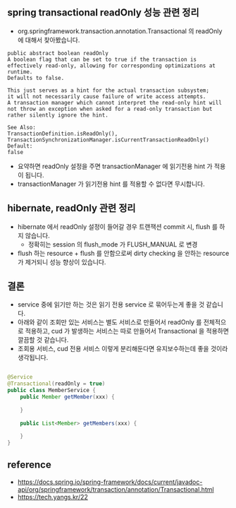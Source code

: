 ## spring transactional readOnly 성능 관련 정리
- org.springframework.transaction.annotation.Transactional 의 readOnly 에 대해서 찾아봤습니다. 

```
public abstract boolean readOnly
A boolean flag that can be set to true if the transaction is effectively read-only, allowing for corresponding optimizations at runtime.
Defaults to false.

This just serves as a hint for the actual transaction subsystem; 
it will not necessarily cause failure of write access attempts. 
A transaction manager which cannot interpret the read-only hint will not throw an exception when asked for a read-only transaction but rather silently ignore the hint.

See Also:
TransactionDefinition.isReadOnly(), TransactionSynchronizationManager.isCurrentTransactionReadOnly()
Default:
false
```

- 요약하면 readOnly 설정을 주면 transactionManager 에 읽기전용 hint 가 적용이 됩니다.
- transactionManager 가 읽기전용 hint 를 적용할 수 없다면 무시합니다.


## hibernate, readOnly 관련 정리
- hibernate 에서 readOnly 설정이 들어갈 경우 트랜잭션 commit 시, flush 를 하지 않습니다. 
  - 정확히는 session 의 flush_mode 가 FLUSH_MANUAL 로 변경
- flush 하는 resource + flush 를 안함으로써 dirty checking 을 안하는 resource 가 제거되니 성능 향상이 있습니다.

## 결론
- service 중에 읽기만 하는 것은 읽기 전용 service 로 묶어두는게 좋을 것 같습니다.
- 아래와 같이 조회만 있는 서비스는 별도 서비스로 만들어서 readOnly 를 전체적으로 적용하고, cud 가 발생하는 서비스는 따로 만들어서 Transactional 을 적용하면 깔끔할 것 같습니다.
- 조회용 서비스, cud 전용 서비스 이렇게 분리해둔다면 유지보수하는데 좋을 것이라 생각됩니다.

```java

@Service
@Transactional(readOnly = true)
public class MemberService {
    public Member getMember(xxx) {
        
    }
    
    public List<Member> getMembers(xxx) {
        
    }
}

```


## reference
- https://docs.spring.io/spring-framework/docs/current/javadoc-api/org/springframework/transaction/annotation/Transactional.html
- https://tech.yangs.kr/22